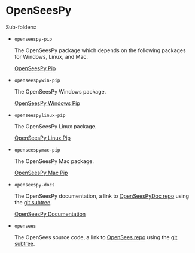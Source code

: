 # OpenSeesPy

Sub-folders:

- `openseespy-pip`

  The OpenSeesPy package which depends on the following
  packages for Windows, Linux, and Mac.

  [OpenSeesPy Pip](https://pypi.org/project/openseespy/)

- `openseespywin-pip`

  The OpenSeesPy Windows package.

  [OpenSeesPy Windows Pip](https://pypi.org/project/openseespywin/)

- `openseespylinux-pip`

  The OpenSeesPy Linux package.

  [OpenSeesPy Linux Pip](https://pypi.org/project/openseespylinux/)

- `openseespymac-pip`

  The OpenSeesPy Mac package.
  
  [OpenSeesPy Mac Pip](https://pypi.org/project/openseespymac/)

- `openseespy-docs`

  The OpenSeesPy documentation, a link to [OpenSeesPyDoc repo](https://github.com/zhuminjie/OpenSeesPyDoc)
  using the [git subtree](https://www.atlassian.com/git/tutorials/git-subtree).

  [OpenSeesPy Documentation](https://openseespydoc.readthedocs.io/en/latest/)

- `opensees`

  The OpenSees source code, a link to [OpenSees repo](https://github.com/OpenSees/OpenSees)
  using the [git subtree](https://www.atlassian.com/git/tutorials/git-subtree).
